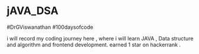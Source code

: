 # jAVA_DSA

#DrGViswanathan
#100daysofcode

i will record my coding journey here , where i will learn JAVA , Data structure and algorithm and frontend development.
earned 1 star on hackerrank .
